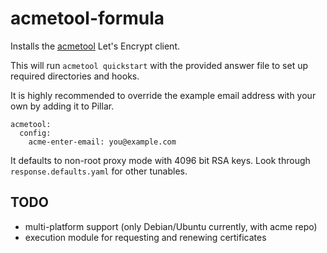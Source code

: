 # acmetool-formula

Installs the [acmetool](https://github.com/hlandau/acme) Let's Encrypt client.

This will run `acmetool quickstart` with the provided answer file to set up required directories and hooks.

It is highly recommended to override the example email address with your own by adding it to Pillar.

```
acmetool:
  config:
    acme-enter-email: you@example.com
```

It defaults to non-root proxy mode with 4096 bit RSA keys. Look through `response.defaults.yaml` for other tunables.

## TODO

* multi-platform support (only Debian/Ubuntu currently, with acme repo)
* execution module for requesting and renewing certificates
